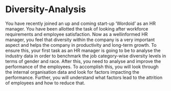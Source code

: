 # Diversity-Analysis
You have recently joined an up and coming start-up ‘Wordoid’ as an HR manager. You have been allotted the task of looking after workforce requirements and employee satisfaction. Now as a wellinformed HR manager, you feel that diversity within the company is a very important aspect and helps the company in productivity and long-term growth. To ensure this, your first task as an HR manager is going to be to analyse the industry data in order to benchmark the job category-wise diversity levels in terms of gender and race. After this, you need to analyse and improve the performance of the employees. To accomplish this, you will look through the internal organisation data and look for factors impacting the performance. Further, you will understand what factors lead to the attrition of employees and how to reduce that.
